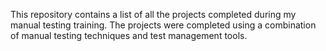This repository contains a list of all the projects completed during my manual testing training. The projects were completed using a combination of manual testing techniques and test management tools.

